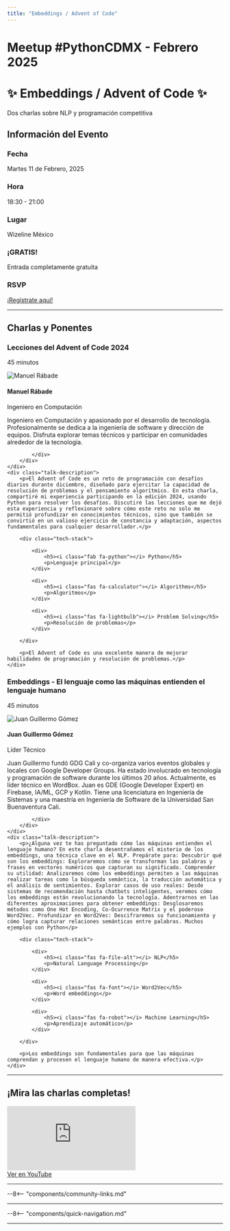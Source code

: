 ```yaml
---
title: "Embeddings / Advent of Code"
---
```


# Meetup #PythonCDMX <i class="fab fa-python"></i> - Febrero 2025

<div class="meetup-hero">
    <h1>✨ Embeddings / Advent of Code ✨</h1>
    <p class="meetup-subtitle">Dos charlas sobre NLP y programación competitiva</p>
</div>

## Información del Evento

<div class="event-details">
    <div class="detail-card date-card">
        <h3><i class="fas fa-calendar-alt"></i> Fecha</h3>
        <p>Martes 11 de Febrero, 2025</p>
    </div>
    <div class="detail-card time-card">
        <h3><i class="fas fa-clock"></i> Hora</h3>
        <p>18:30 - 21:00</p>
    </div>
    <div class="detail-card location-card">
        <h3><i class="fas fa-map-marker-alt"></i> Lugar</h3>
        <p>Wizeline México</p>
    </div>
    <div class="detail-card free-card">
        <h3><i class="fas fa-gift"></i> ¡GRATIS!</h3>
        <p>Entrada completamente gratuita</p>
    </div>
    <div class="detail-card rsvp-card">
        <h3><i class="fas fa-ticket-alt"></i> RSVP</h3>
        <p><a href="https://www.meetup.com/python-mexico/">¡Regístrate aquí!</a></p>
    </div>
</div>

---

## Charlas y Ponentes

<div class="talk-section">
    <div class="talk-header">
        <h3><i class="fas fa-rocket"></i> Lecciones del Advent of Code 2024</h3>
        <p><i class="fas fa-stopwatch"></i> 45 minutos</p>
    </div>
    <div class="speaker-section">
        <div class="speaker-photo">
            <img src="/../../images/ponentes/202502-PythonCDMX-manuel-rabade.jpg" alt="Manuel Rábade">
        </div>
        <div class="speaker-info">
            <h4>Manuel Rábade</h4>
            <p>Ingeniero en Computación</p>
            <p>Ingeniero en Computación y apasionado por el desarrollo de tecnología. Profesionalmente se dedica a la ingeniería de software y dirección de equipos. Disfruta explorar temas técnicos y participar en comunidades alrededor de la tecnología.</p>
            <div class="speaker-links">

            </div>
        </div>
    </div>
    <div class="talk-description">
        <p>El Advent of Code es un reto de programación con desafíos diarios durante diciembre, diseñado para ejercitar la capacidad de resolución de problemas y el pensamiento algorítmico. En esta charla, compartiré mi experiencia participando en la edición 2024, usando Python para resolver los desafíos. Discutiré las lecciones que me dejó esta experiencia y reflexionaré sobre cómo este reto no solo me permitió profundizar en conocimientos técnicos, sino que también se convirtió en un valioso ejercicio de constancia y adaptación, aspectos fundamentales para cualquier desarrollador.</p>

        <div class="tech-stack">

            <div>
                <h5><i class="fab fa-python"></i> Python</h5>
                <p>Lenguaje principal</p>
            </div>

            <div>
                <h5><i class="fas fa-calculator"></i> Algorithms</h5>
                <p>Algoritmos</p>
            </div>

            <div>
                <h5><i class="fas fa-lightbulb"></i> Problem Solving</h5>
                <p>Resolución de problemas</p>
            </div>

        </div>

        <p>El Advent of Code es una excelente manera de mejorar habilidades de programación y resolución de problemas.</p>
    </div>
</div>

<div class="talk-section">
    <div class="talk-header">
        <h3><i class="fas fa-rocket"></i> Embeddings - El lenguaje como las máquinas entienden el lenguaje humano</h3>
        <p><i class="fas fa-stopwatch"></i> 45 minutos</p>
    </div>
    <div class="speaker-section">
        <div class="speaker-photo">
            <img src="/../../images/ponentes/202502-PythonCDMX-juan-gomez.jpg" alt="Juan Guillermo Gómez">
        </div>
        <div class="speaker-info">
            <h4>Juan Guillermo Gómez</h4>
            <p>Líder Técnico</p>
            <p>Juan Guillermo fundó GDG Cali y co-organiza varios eventos globales y locales con Google Developer Groups. Ha estado involucrado en tecnología y programación de software durante los últimos 20 años. Actualmente, es líder técnico en WordBox. Juan es GDE (Google Developer Expert) en Firebase, IA/ML, GCP y Kotlin. Tiene una licenciatura en Ingeniería de Sistemas y una maestría en Ingeniería de Software de la Universidad San Buenaventura Cali.</p>
            <div class="speaker-links">

            </div>
        </div>
    </div>
    <div class="talk-description">
        <p>¿Alguna vez te has preguntado cómo las máquinas entienden el lenguaje humano? En este charla desentrañamos el misterio de los embeddings, una técnica clave en el NLP. Prepárate para: Descubrir qué son los embeddings: Exploraremos cómo se transforman las palabras y frases en vectores numéricos que capturan su significado. Comprender su utilidad: Analizaremos cómo los embeddings permiten a las máquinas realizar tareas como la búsqueda semántica, la traducción automática y el análisis de sentimientos. Explorar casos de uso reales: Desde sistemas de recomendación hasta chatbots inteligentes, veremos cómo los embeddings están revolucionando la tecnología. Adentrarnos en las diferentes aproximaciones para obtener embeddings: Desglosaremos métodos como One Hot Encoding, Co-Ocurrence Matrix y el poderoso Word2Vec. Profundizar en Word2Vec: Descifraremos su funcionamiento y cómo logra capturar relaciones semánticas entre palabras. Muchos ejemplos con Python</p>

        <div class="tech-stack">

            <div>
                <h5><i class="fas fa-file-alt"></i> NLP</h5>
                <p>Natural Language Processing</p>
            </div>

            <div>
                <h5><i class="fas fa-font"></i> Word2Vec</h5>
                <p>Word embeddings</p>
            </div>

            <div>
                <h5><i class="fas fa-robot"></i> Machine Learning</h5>
                <p>Aprendizaje automático</p>
            </div>

        </div>

        <p>Los embeddings son fundamentales para que las máquinas comprendan y procesen el lenguaje humano de manera efectiva.</p>
    </div>
</div>

---

## ¡Mira las charlas completas!

<div class="video-section">
    <div class="video-container">
        <div class="video-wrapper">
            <iframe
                src="https://www.youtube.com/embed/fBPcHm2y4w4"
                title="Meetup PythonCDMX Febrero 2025"
                frameborder="0"
                allow="accelerometer; autoplay; clipboard-write; encrypted-media; gyroscope; picture-in-picture; web-share"
                allowfullscreen>
            ></iframe>
        </div>
        <a href="https://www.youtube.com/watch?v=fBPcHm2y4w4" class="youtube-btn">
            <i class="fab fa-youtube"></i> Ver en YouTube
        </a>
    </div>
</div>

---

--8<-- "components/community-links.md"

---

--8<-- "components/quick-navigation.md"

---

